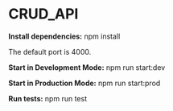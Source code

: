 # CRUD_API

**Install dependencies:**
npm install

The default port is 4000.

**Start in Development Mode:**
npm run start:dev

**Start in Production Mode:**
npm run start:prod

**Run tests:**
npm run test
